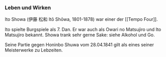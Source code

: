 ### Leben und Wirken
Ito Showa (伊藤 松和 Itō Shōwa, 1801-1878) war einer der [[Tempo Four]].

Ito spielte Burgspiele als 7. Dan. Er war auch als Owari no Matsujiro und Ito Matsujiro bekannt. Showa trank sehr gerne Sake: siehe Alkohol und Go.

Seine Partie gegen Honinbo Shuwa vom 28.04.1841 gilt als eines seiner Meisterwerke zu Lebzeiten.